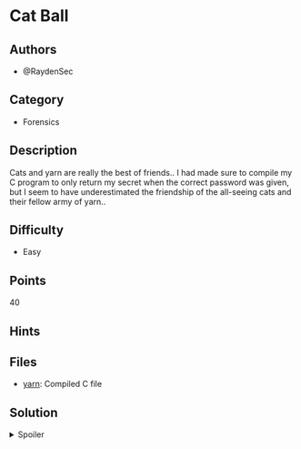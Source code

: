 # Cat Ball

## Authors
- @RaydenSec

## Category
- Forensics

## Description
Cats and yarn are really the best of friends.. I had made sure to compile my C program to only return my secret when the correct password was given, but I seem to have underestimated the friendship of the all-seeing cats and their fellow army of yarn.. 

## Difficulty
- Easy

## Points
40

## Hints

## Files
- [yarn](./_ctfd/files): Compiled C file

## Solution
<details>
<summary>Spoiler</summary>

### Idea
Introduction to the "strings" command unix

### Walkthrough
if you run the strings command on the compiled C file (strings cat_ball), you'll get a list of printable string in the file, and since the flag is stored as a string, you'll find the flag in the list. 

### Flag
`BEGINNER{cAts_g0_PuRR_h38q92}`
</details>